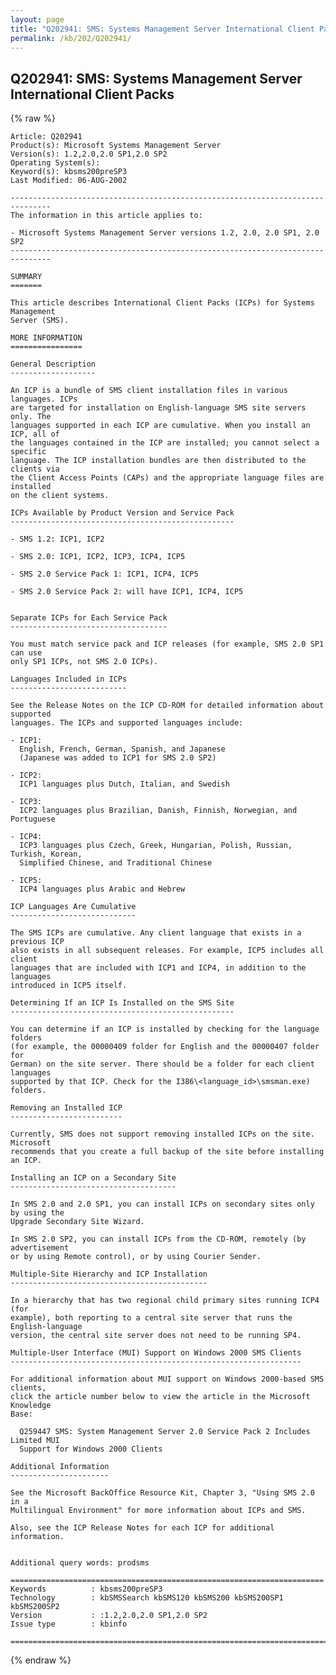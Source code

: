 ```yaml
---
layout: page
title: "Q202941: SMS: Systems Management Server International Client Packs"
permalink: /kb/202/Q202941/
---
```


## Q202941: SMS: Systems Management Server International Client Packs

{% raw %}

	Article: Q202941
	Product(s): Microsoft Systems Management Server
	Version(s): 1.2,2.0,2.0 SP1,2.0 SP2
	Operating System(s): 
	Keyword(s): kbsms200preSP3
	Last Modified: 06-AUG-2002
	
	-------------------------------------------------------------------------------
	The information in this article applies to:
	
	- Microsoft Systems Management Server versions 1.2, 2.0, 2.0 SP1, 2.0 SP2 
	-------------------------------------------------------------------------------
	
	SUMMARY
	=======
	
	This article describes International Client Packs (ICPs) for Systems Management
	Server (SMS).
	
	MORE INFORMATION
	================
	
	General Description
	-------------------
	
	An ICP is a bundle of SMS client installation files in various languages. ICPs
	are targeted for installation on English-language SMS site servers only. The
	languages supported in each ICP are cumulative. When you install an ICP, all of
	the languages contained in the ICP are installed; you cannot select a specific
	language. The ICP installation bundles are then distributed to the clients via
	the Client Access Points (CAPs) and the appropriate language files are installed
	on the client systems.
	
	ICPs Available by Product Version and Service Pack
	--------------------------------------------------
	
	- SMS 1.2: ICP1, ICP2
	
	- SMS 2.0: ICP1, ICP2, ICP3, ICP4, ICP5
	
	- SMS 2.0 Service Pack 1: ICP1, ICP4, ICP5
	
	- SMS 2.0 Service Pack 2: will have ICP1, ICP4, ICP5
	
	
	Separate ICPs for Each Service Pack
	-----------------------------------
	
	You must match service pack and ICP releases (for example, SMS 2.0 SP1 can use
	only SP1 ICPs, not SMS 2.0 ICPs).
	
	Languages Included in ICPs
	--------------------------
	
	See the Release Notes on the ICP CD-ROM for detailed information about supported
	languages. The ICPs and supported languages include:
	
	- ICP1:
	  English, French, German, Spanish, and Japanese
	  (Japanese was added to ICP1 for SMS 2.0 SP2)
	
	- ICP2:
	  ICP1 languages plus Dutch, Italian, and Swedish
	
	- ICP3:
	  ICP2 languages plus Brazilian, Danish, Finnish, Norwegian, and Portuguese
	
	- ICP4:
	  ICP3 languages plus Czech, Greek, Hungarian, Polish, Russian, Turkish, Korean,
	  Simplified Chinese, and Traditional Chinese
	
	- ICP5:
	  ICP4 languages plus Arabic and Hebrew
	
	ICP Languages Are Cumulative
	----------------------------
	
	The SMS ICPs are cumulative. Any client language that exists in a previous ICP
	also exists in all subsequent releases. For example, ICP5 includes all client
	languages that are included with ICP1 and ICP4, in addition to the languages
	introduced in ICP5 itself.
	
	Determining If an ICP Is Installed on the SMS Site
	--------------------------------------------------
	
	You can determine if an ICP is installed by checking for the language folders
	(for example, the 00000409 folder for English and the 00000407 folder for
	German) on the site server. There should be a folder for each client languages
	supported by that ICP. Check for the I386\<language_id>\smsman.exe)
	folders.
	
	Removing an Installed ICP
	-------------------------
	
	Currently, SMS does not support removing installed ICPs on the site. Microsoft
	recommends that you create a full backup of the site before installing an ICP.
	
	Installing an ICP on a Secondary Site
	-------------------------------------
	
	In SMS 2.0 and 2.0 SP1, you can install ICPs on secondary sites only by using the
	Upgrade Secondary Site Wizard.
	
	In SMS 2.0 SP2, you can install ICPs from the CD-ROM, remotely (by advertisement
	or by using Remote control), or by using Courier Sender.
	
	Multiple-Site Hierarchy and ICP Installation
	--------------------------------------------
	
	In a hierarchy that has two regional child primary sites running ICP4 (for
	example), both reporting to a central site server that runs the English-language
	version, the central site server does not need to be running SP4.
	
	Multiple-User Interface (MUI) Support on Windows 2000 SMS Clients
	-----------------------------------------------------------------
	
	For additional information about MUI support on Windows 2000-based SMS clients,
	click the article number below to view the article in the Microsoft Knowledge
	Base:
	
	  Q259447 SMS: System Management Server 2.0 Service Pack 2 Includes Limited MUI
	  Support for Windows 2000 Clients
	
	Additional Information
	----------------------
	
	See the Microsoft BackOffice Resource Kit, Chapter 3, "Using SMS 2.0 in a
	Multilingual Environment" for more information about ICPs and SMS.
	
	Also, see the ICP Release Notes for each ICP for additional information.
	
	
	Additional query words: prodsms
	
	======================================================================
	Keywords          : kbsms200preSP3 
	Technology        : kbSMSSearch kbSMS120 kbSMS200 kbSMS200SP1 kbSMS200SP2
	Version           : :1.2,2.0,2.0 SP1,2.0 SP2
	Issue type        : kbinfo
	
	=============================================================================
	

{% endraw %}
